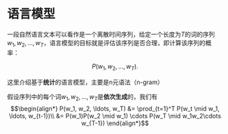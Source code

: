 # 语言模型
一段自然语言文本可以看作是一个离散时间序列，给定一个长度为$T$的词的序列$w_1,w_2,\ldots,w_T$，语言模型的目标就是评估该序列是否合理，即计算该序列的概率：

$$P(w_1, w_2, \ldots, w_T).$$

这里介绍基于**统计**的语言模型，主要是n元语法（n-gram）

假设序列中的每个词$w_1,w_2,\ldots,w_T$是**依次生成**的，我们有
$$\begin{align*}
P(w_1, w_2, \ldots, w_T)
&= \prod_{t=1}^T P(w_t \mid w_1, \ldots, w_{t-1})\\
&= P(w_1)P(w_2 \mid w_1) \cdots P(w_T \mid w_1w_2\cdots w_{T-1})
\end{align*}$$
